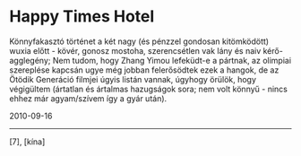 # Happy Times Hotel

Könnyfakasztó történet a két nagy (és pénzzel gondosan kitömködött) wuxia előtt - kövér, gonosz mostoha, szerencsétlen vak lány és naiv kérő-agglegény; Nem tudom, hogy Zhang Yimou lefeküdt-e a pártnak, az olimpiai szereplése kapcsán ugye még jobban felerősödtek ezek a hangok, de az Ötödik Generáció filmjei úgyis listán vannak, úgyhogy örülök, hogy végigültem (ártatlan és ártalmas hazugságok sora; nem volt könnyű - nincs ehhez már agyam/szívem így a gyár után).


2010-09-16 

----

[7], [kína]
